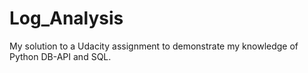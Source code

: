 # Log_Analysis
My solution to a Udacity assignment to demonstrate my knowledge of Python DB-API and SQL.

